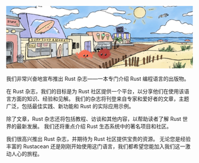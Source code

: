 
![](/static/bg.jpeg)

我们非常兴奋地宣布推出 Rust 杂志——一本专门介绍 Rust 编程语言的出版物。

在 Rust 杂志，我们的目标是为 Rust 社区提供一个平台，以分享他们在使用该语言方面的知识、经验和见解。 我们的杂志将刊登来自专家和爱好者的文章，主题广泛，包括最佳实践、新功能和 Rust 的实际应用示例。

除了文章，Rust 杂志还将包括教程、访谈和其他内容，以帮助读者了解 Rust 世界的最新发展。 我们还将重点介绍 Rust 生态系统中的著名项目和社区。

我们很高兴推出 Rust 杂志，并期待为 Rust 社区提供宝贵的资源。 无论您是经验丰富的 Rustacean 还是刚刚开始使用这门语言，我们都希望您能加入我们这一激动人心的旅程。